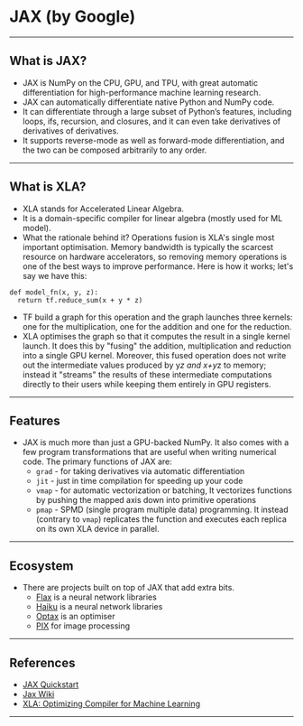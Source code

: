 # JAX (by Google)
***

## What is JAX?
- JAX is NumPy on the CPU, GPU, and TPU, with great automatic differentiation for high-performance machine learning research.
- JAX can automatically differentiate native Python and NumPy code. 
- It can differentiate through a large subset of Python’s features, including loops, ifs, recursion, and closures, and it can even take derivatives of derivatives of derivatives. 
- It supports reverse-mode as well as forward-mode differentiation, and the two can be composed arbitrarily to any order.
***

## What is XLA?
- XLA stands for Accelerated Linear Algebra.
- It is a domain-specific compiler for linear algebra (mostly used for ML model).
- What the rationale behind it? Operations fusion is XLA's single most important optimisation. Memory bandwidth is typically the scarcest resource on hardware accelerators, so removing memory operations is one of the best ways to improve performance. Here is how it works; let's say we have this:
```
def model_fn(x, y, z):
  return tf.reduce_sum(x + y * z)
```
- TF build a graph for this operation and the graph launches three kernels: one for the multiplication, one for the addition and one for the reduction. 
- XLA optimises the graph so that it computes the result in a single kernel launch. It does this by "fusing" the addition, multiplication and reduction into a single GPU kernel. Moreover, this fused operation does not write out the intermediate values produced by y*z and x+y*z to memory; instead it "streams" the results of these intermediate computations directly to their users while keeping them entirely in GPU registers.
***

## Features
- JAX is much more than just a GPU-backed NumPy. It also comes with a few program transformations that are useful when writing numerical code. The primary functions of JAX are:
  - `grad` - for taking derivatives via automatic differentiation
  - `jit` - just in time compilation for speeding up your code
  - `vmap` - for automatic vectorization or batching, It vectorizes functions by pushing the mapped axis down into primitive operations
  - `pmap` -  SPMD (single program multiple data) programming. It instead (contrary to `vmap`) replicates the function and executes each replica on its own XLA device in parallel.
***

## Ecosystem
- There are projects built on top of JAX that add extra bits.
  - [Flax](https://flax.readthedocs.io/en/latest/index.html) is a neural network libraries
  - [Haiku](https://github.com/deepmind/dm-haiku) is a neural network libraries
  - [Optax](https://github.com/deepmind/optax) is an optimiser
  - [PIX](https://dm-pix.readthedocs.io/en/latest/) for image processing
***

## References
- [JAX Quickstart](https://jax.readthedocs.io/en/latest/notebooks/quickstart.html#)
- [Jax Wiki](https://en.wikipedia.org/wiki/Google_JAX#pmap)
- [XLA: Optimizing Compiler for Machine Learning](https://www.tensorflow.org/xla)
***
